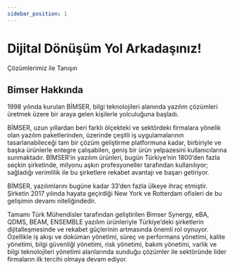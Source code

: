 ```yaml
---
sidebar_position: 1
---
```


# Dijital Dönüşüm Yol Arkadaşınız!
Çözümlerimiz ile Tanışın

## Bimser Hakkında
1998 yılında kurulan BİMSER, bilgi teknolojileri alanında yazılım çözümleri üretmek üzere bir araya gelen kişilerle yolculuğuna başladı.

BİMSER, uzun yıllardan beri farklı ölçekteki ve sektördeki firmalara yönelik olan yazılım paketlerinden, üzerinde çeşitli iş uygulamalarının tasarlanabileceği tam bir çözüm geliştirme platformuna kadar, birbiriyle ve başka ürünlerle entegre çalışabilen, geniş bir ürün yelpazesini kullanıcılarına sunmaktadır.  BİMSER’in yazılım ürünleri, bugün Türkiye’nin 1800’den fazla seçkin şirketinde, milyonu aşkın profesyoneller tarafından kullanılıyor; sağladığı verimlilik ile bu şirketlere rekabet avantajı ve başarı getiriyor.

BİMSER, yazılımlarını bugüne kadar 33’den fazla ülkeye ihraç etmiştir. Şirketin 2017 yılında hayata geçirdiği New York ve Rotterdam ofisleri de bu gelişimin devamı niteliğindedir.

Tamamı Türk Mühendisler tarafından geliştirilen Bimser Synergy, eBA, QDMS, BEAM, ENSEMBLE yazılım ürünleriyle Türkiye’deki şirketlerin dijitalleşmesinde ve rekabet güçlerinin artmasında önemli rol oynuyor. Özellikle iş akışı ve doküman yönetimi, süreç ve performans yönetimi, kalite yönetimi, bilgi güvenliği yönetimi, risk yönetimi, bakım yönetimi, varlık ve bilgi teknolojileri yönetimi alanlarında sunduğu çözümler ile sektöründe lider firmaların ilk tercihi olmaya devam ediyor.
